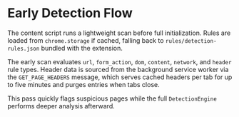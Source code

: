 # Early Detection Flow

The content script runs a lightweight scan before full initialization. Rules are loaded from `chrome.storage` if cached, falling back to `rules/detection-rules.json` bundled with the extension.

The early scan evaluates `url`, `form_action`, `dom`, `content`, `network`, and `header` rule types. Header data is sourced from the background service worker via the `GET_PAGE_HEADERS` message, which serves cached headers per tab for up to five minutes and purges entries when tabs close.

This pass quickly flags suspicious pages while the full `DetectionEngine` performs deeper analysis afterward.
